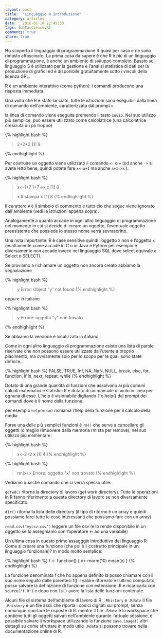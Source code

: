 ```yaml
---
layout: post
title:  "Linguaggio R introduzione"
category: articles
date:   2016-01-10 22:45:33
tags: [datascience,R]
comments: true
share: true
---
```


Ho scoperto il linguaggio di programmazione R quasi per caso e ne sono rimasto affascinato.
La prima cosa da sapere è che R è più di un linguaggio di programmazione, è anche un ambiente di sviluppo completo. 
Basato sul linguaggio S è utilizzato per la gestione e l'analisi statistica di dati per la produzione di grafici ed è disponibile gratuitamente sotto i vincoli della licenza GPL. 

R è un ambiente interattivo (come python): i comandi producono una risposta immediata. 

Una volta che R è stato lanciato, tutte le istruzioni sono eseguibili dalla linea
di comando dell'ambiente, caratterizzata dal prompt `>`
 
la linea di comando viene eseguita premendo il tasto `Invio`. 
Nel suo utilizzo più semplice, può essere utilizzato come calcolatrice (una calcolatrice cresciuta un pò troppo)

{% highlight bash %}
> 2+2*2
[1] 6
> 
{% endhighlight %}


Per costruire un oggetto viene utilizzato il comando `<-`  o  `=` (od anche `->` si avete letto bene, quindi potete fare `x<-a+1` ma anche `a+1->x` ). 

{% highlight bash %}
> x<-1+7
> 1+7->x
> x
[1] 8

> x # stampa x
[1] 8
{% endhighlight %}


Il carattere `#` è il simbolo di commento e tutto ciò che segue viene
ignorato dall'ambiente (vedi le istruzioni appena sopra).

Analogamente a quanto accade in ogni altro linguaggio di programmazione nel momento in cui si decide di creare un oggetto, l’eventuale oggetto preesistente che possiede lo stesso nome verrà sovrascritto.

Una nota importante: R è case sensitive quindi l’oggetto `X` non è l’oggetto `x` (esattamente come accade in C o in Java e Python per esempio e diversamente non accade invece nel linguaggio SQL dove select equivale a Select o SELECT).

Se proviamo a richiamare un oggetto non ancora creato abbiamo la segnalazione 

{% highlight bash %}
> y
Error: Object "y" not found
{% endhighlight %}

oppure in italiano 

{% highlight bash %}
> y
Errore: oggetto "y" non trovato
> 
{% endhighlight %}

Se abbiamo la versione è localizzata in italiano

Come in ogni altro linguaggio di programmazione esiste una lista di parole riservate che non possono essere utilizzate dall'utente a proprio piacimento, ma ovviamente solo per lo scopo per le quali sono state definite.

{% highlight bash %}
FALSE, TRUE, Inf, NA, NaN, NULL, 
break, else, for, function, if,in, next, repeat, while
{% endhighlight %}

Dotato di una grande quantità di funzioni che assolvono ai più comuni
calcoli matematici e statistici R è dotato di un manuale di aiuto in linea per ognuna di esse. 
L’help è visionabile digitando ?<f> o help(<f>) dal prompt dei comandi dove <f> è il nome della funzione.

per esempio `help(mean)` richiama l’help della funzione per il calcolo della media

Forse una delle più semplici funzioni è `rm()` che serve a cancellare gli oggetti (o meglio rimuovere dalla memoria rm sta per remove);
nel suo utilizzo più elementare:

{% highlight bash %}
> x<-2+2
> x
[1] 4
{% endhighlight %}

{% highlight bash %}
> rm(x)
> x
Errore: oggetto "x" non trovato
{% endhighlight %}


Vediamo qualche comando che ci verrà spesso utile.

`getwd()` ritorna la directory di lavoro (get work directory). Tutte le operazioni in R fanno riferimento a questa directory di lavoro se non diversamente specificato.

`dir()` ritorna la lista delle directory (il tipo di ritorno è  un array e quindi possiamo farci tutte le cose interessanti che possiamo fare con un array)

`read.csv("mycsv.csv")` leggere un file csv (e lo rende disponibile in un oggetto se lo assegniamo con l’operatore <- ad una variabile)

Un ultima cosa in questo primo assagggio introduttivo del linguaggio R: Come si creare una funzione (che poi è il costrutto principale in un linguaggio funzionale)? In modo molto semplice:

{% highlight bash %}
f <- function() {
   x<-rnorm(10)
   mean(x)
}
{% endhighlight %}

La funzione denominata f che ho appena definito la posso chiamare con il suo nome seguito dalle parentesi f() il valore ritornato è l’ultimo computato, posso salvare la definizione di funzione con estensione .R e ricaricarla con `source("f.R")`
e dopo con `ls()` avere la lista delle funzioni contenute.

Alcuni file di sistema dell’ambiente di lavoro di R: `.Rhistory` e  `.Rdata`
Il file `.Rhistory` è un file ascii che riporta i codici digitati sul prompt, senza
comunque riportare le risposte di R.
mentre Il file `.Rdata` è lo workspace  che contiene tutti gli oggetti salvati nell'ambiente durante l'attuale sessione, è possibile salvare il workspace utilizzando la funzione `save.image()` altri dettagli su come sfruttare in modo utile `.Rdata` si possono trovare nella documentazione online di R.

